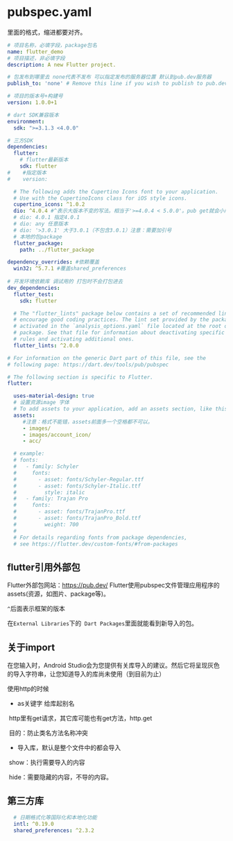 # pubspec.yaml

里面的格式，缩进都要对齐。

```yaml
# 项目名称，必填字段，package包名
name: flutter_demo
# 项目描述，非必填字段
description: A new Flutter project.

# 包发布到哪里去 none代表不发布 可以指定发布的服务器位置 默认到pub.dev服务器
publish_to: 'none' # Remove this line if you wish to publish to pub.dev

# 项目的版本号+构建号
version: 1.0.0+1

# dart SDK兼容版本
environment:
  sdk: ">=3.1.3 <4.0.0"

# 三方SDK
dependencies:
  flutter:
    # flutter最新版本
    sdk: flutter
#    #指定版本
#    version:

  # The following adds the Cupertino Icons font to your application.
  # Use with the CupertinoIcons class for iOS style icons.
  cupertino_icons: ^1.0.2
  dio: ^4.0.4 #^表示大版本不变的写法。相当于'>=4.0.4 < 5.0.0'。pub get就会小版本更新
  # dio: 4.0.1 指定4.0.1
  # dio: any 任意版本
  # dio: '>3.0.1' 大于3.0.1（不包含3.0.1）注意：需要加引号
  # 本地的包package
  flutter_package:
    path: ../flutter_package

dependency_overrides: #依赖覆盖
  win32: ^5.7.1 #覆盖shared_preferences
  
# 开发环境依赖库 调试用的 打包时不会打包进去
dev_dependencies:
  flutter_test:
    sdk: flutter

  # The "flutter_lints" package below contains a set of recommended lints to
  # encourage good coding practices. The lint set provided by the package is
  # activated in the `analysis_options.yaml` file located at the root of your
  # package. See that file for information about deactivating specific lint
  # rules and activating additional ones.
  flutter_lints: ^2.0.0

# For information on the generic Dart part of this file, see the
# following page: https://dart.dev/tools/pub/pubspec

# The following section is specific to Flutter.
flutter:

  uses-material-design: true
  # 设置资源image 字体
  # To add assets to your application, add an assets section, like this:
  assets:
  	 #注意：格式不能错，assets前面多一个空格都不可以。
     - images/
     - images/account_icon/
     - acc/

  # example:
  # fonts:
  #   - family: Schyler
  #     fonts:
  #       - asset: fonts/Schyler-Regular.ttf
  #       - asset: fonts/Schyler-Italic.ttf
  #         style: italic
  #   - family: Trajan Pro
  #     fonts:
  #       - asset: fonts/TrajanPro.ttf
  #       - asset: fonts/TrajanPro_Bold.ttf
  #         weight: 700
  #
  # For details regarding fonts from package dependencies,
  # see https://flutter.dev/custom-fonts/#from-packages
```

## flutter引用外部包

Flutter外部包网站：https://pub.dev/
Flutter使用pubspec文件管理应用程序的assets(资源，如图片、package等)。

`^`后面表示框架的版本

在`External Libraries`下的` Dart Packages`里面就能看到新导入的包。

## 关于import

在您输入时，Android Studio会为您提供有关库导入的建议。然后它将呈现灰色的导入字符串，让您知道导入的库尚未使用（到目前为止）

使用http的时候

- as关键字 给库起别名

​		http里有get请求，其它库可能也有get方法，http.get

​		目的：防止类名方法名称冲突

- 导入库，默认是整个文件中的都会导入

​		show：执行需要导入的内容

​		hide：需要隐藏的内容，不导的内容。

## 第三方库

```yaml
  # 日期格式化等国际化和本地化功能
  intl: ^0.19.0
  shared_preferences: ^2.3.2
```


